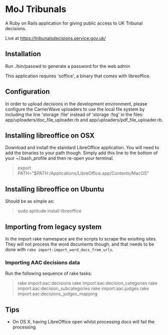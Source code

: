 MoJ Tribunals
=============

A Ruby on Rails application for giving public access to UK Tribunal decisions.

Live at https://tribunalsdecisions.service.gov.uk/

Installation
------------

Run ./bin/passwd to generate a password for the web admin

This application requires 'soffice', a binary that comes with libreoffice.

Configuration
-------------

In order to upload decisions in the development environment, please configure the CarrierWave uploaders to use the local file system by including the line 'storage :file' instead of 'storage :fog' in the files: app/uploaders/doc_file_uploader.rb and app/uploaders/pdf_file_uploader.rb.

Installing libreoffice on OSX
-----------------------------

Download and install the standard LibreOffice application. You will need to add the binaries to your path though. Simply add this line to the bottom of your ~/.bash_profile and then re-open your terminal.

> export PATH="$PATH:/Applications/LibreOffice.app/Contents/MacOS"

Installing libreoffice on Ubuntu
--------------------------------

Should be as simple as:

> sudo aptitude install libreoffice

Importing from legacy system
----------------------------

In the import rake namespace are the scripts to scrape the exisiting sites. They will not process the word documents though, and that needs to be done with `rake import:import_word_docs_from_urls`.

### Importing AAC decisions data

Run the following sequence of rake tasks:

> rake import:aac:decisions
> rake import:aac:decision_categories
> rake import:aac:decision_subcategories
> rake import:aac:judges
> rake import:aac:decisions_judges_mapping

Tips
----

* On OS X, having LibreOffice open whilst processing docs will fail the processing
